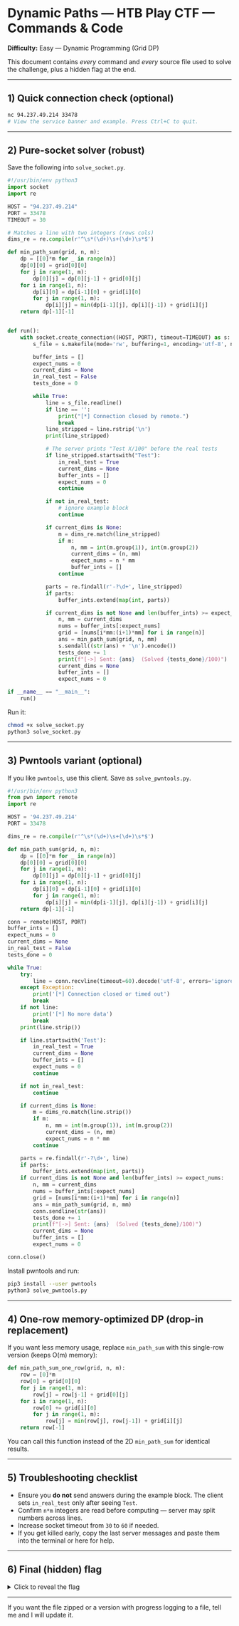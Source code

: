 # Dynamic Paths — HTB Play CTF — Commands & Code

**Difficulty:** Easy — Dynamic Programming (Grid DP)

This document contains *every* command and *every* source file used to solve the challenge, plus a hidden flag at the end.

---

## 1) Quick connection check (optional)
```bash
nc 94.237.49.214 33478
# View the service banner and example. Press Ctrl+C to quit.
```

---

## 2) Pure-socket solver (robust)
Save the following into `solve_socket.py`.

```python
#!/usr/bin/env python3
import socket
import re

HOST = "94.237.49.214"
PORT = 33478
TIMEOUT = 30

# Matches a line with two integers (rows cols)
dims_re = re.compile(r'^\s*(\d+)\s+(\d+)\s*$')

def min_path_sum(grid, n, m):
    dp = [[0]*m for _ in range(n)]
    dp[0][0] = grid[0][0]
    for j in range(1, m):
        dp[0][j] = dp[0][j-1] + grid[0][j]
    for i in range(1, n):
        dp[i][0] = dp[i-1][0] + grid[i][0]
        for j in range(1, m):
            dp[i][j] = min(dp[i-1][j], dp[i][j-1]) + grid[i][j]
    return dp[-1][-1]


def run():
    with socket.create_connection((HOST, PORT), timeout=TIMEOUT) as s:
        s_file = s.makefile(mode='rw', buffering=1, encoding='utf-8', newline='\n')

        buffer_ints = []
        expect_nums = 0
        current_dims = None
        in_real_test = False
        tests_done = 0

        while True:
            line = s_file.readline()
            if line == '':
                print("[*] Connection closed by remote.")
                break
            line_stripped = line.rstrip('\n')
            print(line_stripped)

            # The server prints "Test X/100" before the real tests
            if line_stripped.startswith("Test"):
                in_real_test = True
                current_dims = None
                buffer_ints = []
                expect_nums = 0
                continue

            if not in_real_test:
                # ignore example block
                continue

            if current_dims is None:
                m = dims_re.match(line_stripped)
                if m:
                    n, mm = int(m.group(1)), int(m.group(2))
                    current_dims = (n, mm)
                    expect_nums = n * mm
                    buffer_ints = []
                continue

            parts = re.findall(r'-?\d+', line_stripped)
            if parts:
                buffer_ints.extend(map(int, parts))

            if current_dims is not None and len(buffer_ints) >= expect_nums:
                n, mm = current_dims
                nums = buffer_ints[:expect_nums]
                grid = [nums[i*mm:(i+1)*mm] for i in range(n)]
                ans = min_path_sum(grid, n, mm)
                s.sendall((str(ans) + '\n').encode())
                tests_done += 1
                print(f"[->] Sent: {ans}  (Solved {tests_done}/100)")
                current_dims = None
                buffer_ints = []
                expect_nums = 0

if __name__ == "__main__":
    run()
```

Run it:
```bash
chmod +x solve_socket.py
python3 solve_socket.py
```

---

## 3) Pwntools variant (optional)
If you like `pwntools`, use this client. Save as `solve_pwntools.py`.

```python
#!/usr/bin/env python3
from pwn import remote
import re

HOST = '94.237.49.214'
PORT = 33478

dims_re = re.compile(r'^\s*(\d+)\s+(\d+)\s*$')

def min_path_sum(grid, n, m):
    dp = [[0]*m for _ in range(n)]
    dp[0][0] = grid[0][0]
    for j in range(1, m):
        dp[0][j] = dp[0][j-1] + grid[0][j]
    for i in range(1, n):
        dp[i][0] = dp[i-1][0] + grid[i][0]
        for j in range(1, m):
            dp[i][j] = min(dp[i-1][j], dp[i][j-1]) + grid[i][j]
    return dp[-1][-1]

conn = remote(HOST, PORT)
buffer_ints = []
expect_nums = 0
current_dims = None
in_real_test = False
tests_done = 0

while True:
    try:
        line = conn.recvline(timeout=60).decode('utf-8', errors='ignore')
    except Exception:
        print('[*] Connection closed or timed out')
        break
    if not line:
        print('[*] No more data')
        break
    print(line.strip())

    if line.startswith('Test'):
        in_real_test = True
        current_dims = None
        buffer_ints = []
        expect_nums = 0
        continue

    if not in_real_test:
        continue

    if current_dims is None:
        m = dims_re.match(line.strip())
        if m:
            n, mm = int(m.group(1)), int(m.group(2))
            current_dims = (n, mm)
            expect_nums = n * mm
        continue

    parts = re.findall(r'-?\d+', line)
    if parts:
        buffer_ints.extend(map(int, parts))
    if current_dims is not None and len(buffer_ints) >= expect_nums:
        n, mm = current_dims
        nums = buffer_ints[:expect_nums]
        grid = [nums[i*mm:(i+1)*mm] for i in range(n)]
        ans = min_path_sum(grid, n, mm)
        conn.sendline(str(ans))
        tests_done += 1
        print(f"[->] Sent: {ans}  (Solved {tests_done}/100)")
        current_dims = None
        buffer_ints = []
        expect_nums = 0

conn.close()
```

Install pwntools and run:
```bash
pip3 install --user pwntools
python3 solve_pwntools.py
```

---

## 4) One-row memory-optimized DP (drop-in replacement)
If you want less memory usage, replace `min_path_sum` with this single-row version (keeps O(m) memory):

```python
def min_path_sum_one_row(grid, n, m):
    row = [0]*m
    row[0] = grid[0][0]
    for j in range(1, m):
        row[j] = row[j-1] + grid[0][j]
    for i in range(1, n):
        row[0] += grid[i][0]
        for j in range(1, m):
            row[j] = min(row[j], row[j-1]) + grid[i][j]
    return row[-1]
```

You can call this function instead of the 2D `min_path_sum` for identical results.

---

## 5) Troubleshooting checklist
- Ensure you **do not** send answers during the example block. The client sets `in_real_test` only after seeing `Test`.
- Confirm `n*m` integers are read before computing — server may split numbers across lines.
- Increase socket timeout from `30` to `60` if needed.
- If you get killed early, copy the last server messages and paste them into the terminal or here for help.

---

## 6) Final (hidden) flag
<details>
<summary>Click to reveal the flag</summary>

`HTB{b3h3M07H_5h0uld_H4v3_57ud13D_dYM4m1C_pr09r4mm1n9_70_C47ch_y0u_3e1038582367a160a421c2e551fb3d48}`

</details>

---

If you want the file zipped or a version with progress logging to a file, tell me and I will update it.


